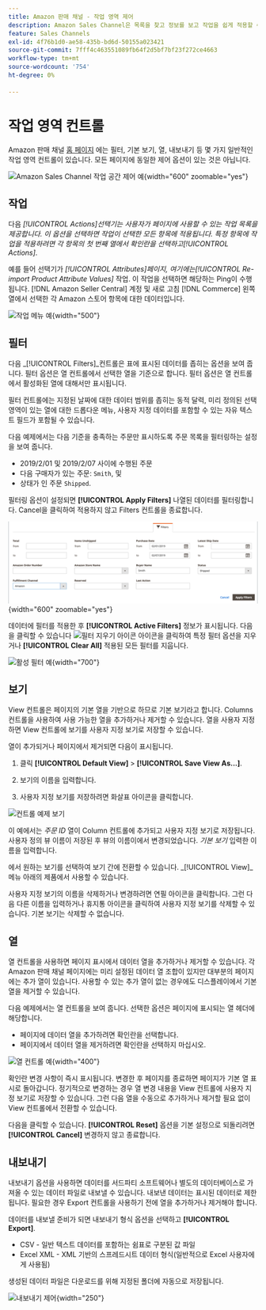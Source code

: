 ```yaml
---
title: Amazon 판매 채널 - 작업 영역 제어
description: Amazon Sales Channel은 목록을 찾고 정보를 보고 작업을 쉽게 적용할 수 있는 작업 영역 컨트롤을 제공합니다.
feature: Sales Channels
exl-id: 4f76b1d0-ae58-435b-bd6d-50155a023421
source-git-commit: 7fff4c463551089fb64f2d5bf7bf23f272ce4663
workflow-type: tm+mt
source-wordcount: '754'
ht-degree: 0%

---
```


# 작업 영역 컨트롤

Amazon 판매 채널 [홈 페이지](./amazon-sales-channel-home.md) 에는 필터, 기본 보기, 열, 내보내기 등 몇 가지 일반적인 작업 영역 컨트롤이 있습니다. 모든 페이지에 동일한 제어 옵션이 있는 것은 아닙니다.

![Amazon Sales Channel 작업 공간 제어 예](assets/amazon-workspace-controls.png){width="600" zoomable="yes"}

## 작업

다음 _[!UICONTROL Actions]_선택기는 사용자가 페이지에 사용할 수 있는 작업 목록을 제공합니다. 이 옵션을 선택하면 작업이 선택한 모든 항목에 적용됩니다. 특정 항목에 작업을 적용하려면 각 항목의 첫 번째 열에서 확인란을 선택하고_[!UICONTROL Actions]_.

예를 들어 선택기가 _[!UICONTROL Attributes]_페이지, 여기에는_[!UICONTROL Re-import Product Attribute Values]_ 작업. 이 작업을 선택하면 해당하는 Ping이 수행됩니다. [!DNL Amazon Seller Central] 계정 및 새로 고침 [!DNL Commerce] 왼쪽 열에서 선택한 각 Amazon 스토어 항목에 대한 데이터입니다.

![작업 메뉴 예](assets/amazon-sales-channel-home-actions-option.png){width="500"}

## 필터

다음 _[!UICONTROL Filters]_컨트롤은 표에 표시된 데이터를 좁히는 옵션을 보여 줍니다. 필터 옵션은 열 컨트롤에서 선택한 열을 기준으로 합니다. 필터 옵션은 열 컨트롤에서 활성화된 열에 대해서만 표시됩니다.

필터 컨트롤에는 지정된 날짜에 대한 데이터 범위를 좁히는 동적 달력, 미리 정의된 선택 영역이 있는 열에 대한 드롭다운 메뉴, 사용자 지정 데이터를 포함할 수 있는 자유 텍스트 필드가 포함될 수 있습니다.

다음 예제에서는 다음 기준을 충족하는 주문만 표시하도록 주문 목록을 필터링하는 설정을 보여 줍니다.

- 2019/2/01 및 2019/2/07 사이에 수행된 주문
- 다음 구매자가 있는 주문: `Smith`, 및
- 상태가 인 주문 `Shipped`.

필터링 옵션이 설정되면 **[!UICONTROL Apply Filters]** 나열된 데이터를 필터링합니다. Cancel을 클릭하여 적용하지 않고 Filters 컨트롤을 종료합니다.

![필터 컨트롤 예](assets/workspace-controls-filters.png){width="600" zoomable="yes"}

데이터에 필터를 적용한 후 **[!UICONTROL Active Filters]** 정보가 표시됩니다. 다음을 클릭할 수 있습니다 ![필터 지우기 아이콘](assets/x-icon-clear-filters.png) 아이콘을 클릭하여 특정 필터 옵션을 지우거나 **[!UICONTROL Clear All]** 적용된 모든 필터를 지웁니다.

![활성 필터 예](assets/applied-filters-line.png){width="700"}

## 보기

View 컨트롤은 페이지의 기본 열을 기반으로 하므로 기본 보기라고 합니다. Columns 컨트롤을 사용하여 사용 가능한 열을 추가하거나 제거할 수 있습니다. 열을 사용자 지정하면 View 컨트롤에 보기를 사용자 지정 보기로 저장할 수 있습니다.

열이 추가되거나 페이지에서 제거되면 다음이 표시됩니다.

1. 클릭 **[!UICONTROL Default View]** > **[!UICONTROL Save View As...]**.

1. 보기의 이름을 입력합니다.

1. 사용자 지정 보기를 저장하려면 화살표 아이콘을 클릭합니다.

![컨트롤 예제 보기](assets/workspace-controls-view.png)

이 예에서는 _주문 ID_ 열이 Column 컨트롤에 추가되고 사용자 지정 보기로 저장됩니다. 사용자 정의 뷰 이름이 저장된 후 뷰의 이름이에서 변경되었습니다. _기본 보기_ 입력한 이름을 입력합니다.

에서 원하는 보기를 선택하여 보기 간에 전환할 수 있습니다. _[!UICONTROL View]_메뉴 아래의 제품에서 사용할 수 있습니다.

사용자 지정 보기의 이름을 삭제하거나 변경하려면 연필 아이콘을 클릭합니다. 그런 다음 다른 이름을 입력하거나 휴지통 아이콘을 클릭하여 사용자 지정 보기를 삭제할 수 있습니다. 기본 보기는 삭제할 수 없습니다.

## 열

열 컨트롤을 사용하면 페이지 표시에서 데이터 열을 추가하거나 제거할 수 있습니다. 각 Amazon 판매 채널 페이지에는 미리 설정된 데이터 열 조합이 있지만 대부분의 페이지에는 추가 열이 있습니다. 사용할 수 있는 추가 열이 없는 경우에도 디스플레이에서 기본 열을 제거할 수 있습니다.

다음 예제에서는 열 컨트롤을 보여 줍니다. 선택한 옵션은 페이지에 표시되는 열 헤더에 해당합니다.

- 페이지에 데이터 열을 추가하려면 확인란을 선택합니다.
- 페이지에서 데이터 열을 제거하려면 확인란을 선택하지 마십시오.

![열 컨트롤 예](assets/workspace-controls-columns.png){width="400"}

확인란 변경 사항이 즉시 표시됩니다. 변경한 후 페이지를 종료하면 페이지가 기본 열 표시로 돌아갑니다. 정기적으로 변경하는 경우 열 변경 내용을 View 컨트롤에 사용자 지정 보기로 저장할 수 있습니다. 그런 다음 열을 수동으로 추가하거나 제거할 필요 없이 View 컨트롤에서 전환할 수 있습니다.

다음을 클릭할 수 있습니다. **[!UICONTROL Reset]** 옵션을 기본 설정으로 되돌리려면 **[!UICONTROL Cancel]** 변경하지 않고 종료합니다.

## 내보내기

내보내기 옵션을 사용하면 데이터를 서드파티 소프트웨어나 별도의 데이터베이스로 가져올 수 있는 데이터 파일로 내보낼 수 있습니다. 내보낸 데이터는 표시된 데이터로 제한됩니다. 필요한 경우 Export 컨트롤을 사용하기 전에 열을 추가하거나 제거해야 합니다.

데이터를 내보낼 준비가 되면 내보내기 형식 옵션을 선택하고 **[!UICONTROL Export]**.

- CSV - 일반 텍스트 데이터를 포함하는 쉼표로 구분된 값 파일
- Excel XML - XML 기반의 스프레드시트 데이터 형식(일반적으로 Excel 사용자에게 사용됨)

생성된 데이터 파일은 다운로드를 위해 지정된 폴더에 자동으로 저장됩니다.

![내보내기 제어](assets/workspace-controls-export.png){width="250"}
